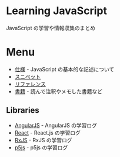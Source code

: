 # Learning JavaScript
JavaScript の学習や情報収集のまとめ

# Menu

- [仕様](Specification/) - JavaScript の基本的な記述について
- [スニペット](Snippets/)
- [リファレンス](References/)
- [書籍](Books/) - 読んで注釈やメモした書籍など


## Libraries

- [AngularJS](Libraries/AngularJS/) - AngularJS の学習ログ
- [React](Libraries/React/) - React.js の学習ログ
- [RxJS](Libraries/RxJS/) - RxJS の学習ログ
- [p5js](Books/978-4-87783-381-7) - p5js の学習ログ
